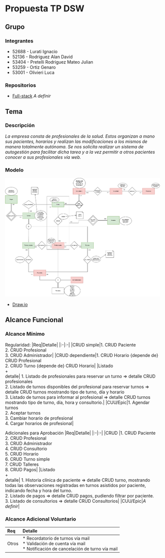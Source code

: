 # Propuesta TP DSW

## Grupo
### Integrantes
* 52688 - Lurati Ignacio
* 52136 - Rodriguez Alan David
* 53404 - Pretelli Rodriguez Mateo Julian
* 53259 - Ortiz Genaro
* 53001 - Olivieri Luca

### Repositorios
* [Full-stack](http://hyperlinkToGihubOrGitlab) *A definir*

## Tema
### Descripción
*La empresa consta de profesionales de la salud. Estos organizan a mano sus pacientes, horarios y realizan las modificaciones a los mismos de manera totalmente autónoma. Se nos solicita realizar un sistema de autogestión para facilitar dicha tarea y a la vez permitir a otros pacientes conocer a sus profesionales vía web.*

### Modelo
![imagen del modelo](DER.drawio.png)

* [Draw.io](https://drive.google.com/file/d/1F_wJNXyFcS-_o9hZX_lNe_WDuKzT5CCj/view?usp=sharing)

## Alcance Funcional 

### Alcance Mínimo

Regularidad:
|Req|Detalle|
|:-|:-|
|CRUD simple|1. CRUD Paciente<br>2. CRUD Profesional<br>3. CRUD Administrador|
|CRUD dependiente|1. CRUD Horario {depende de} CRUD Profesional<br>2. CRUD Turno {depende de} CRUD Horario|
|Listado<br>+<br>detalle| 1. Listado de profesionales para reservar un turno => detalle CRUD profesionales<br> 2. Listado de turnos disponibles del profesional para reservar turnos => detalle CRUD turnos mostrando tipo de turno, día y horario<br> 3. Listado de turnos para informar al profesional => detalle CRUD turnos mostrando tipo de turno, día, hora y consultorio.|
|CUU/Epic|1. Agendar turnos<br>2. Aceptar turnos<br>3. Cambiar horario de profesional<br>4. Cargar horarios de profesional|


Adicionales para Aprobación
|Req|Detalle|
|:-|:-|
|CRUD |1. CRUD Paciente<br>2. CRUD Profesional<br>3. CRUD Administrador<br>4. CRUD Consultorio<br>5. CRUD Horario<br>6. CRUD Turno simple<br>7. CRUD Talleres<br>8. CRUD Pagos|
|Listado<br>+<br>detalle| 1. Historia clínica de paciente => detalle CRUD turno, mostrando todas las observaciones registradas en turnos asistidos por paciente, indicando fecha y hora del turno.<br>2. Listado de pagos => detalle CRUD pagos, pudiendo filtrar por paciente.<br>3. Listado de consultorios => detalle CRUD Consultorios|
|CUU/Epic|*A definir*|


### Alcance Adicional Voluntario

|Req|Detalle|
|:-|:-|
|Otros|* Recordatorio de turnos vía mail<br>* Validación de cuenta vía mail<br>* Notificación de cancelación de turno vía mail|

